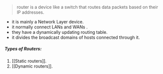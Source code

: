> router is a device like a switch that routes data packets based on their IP addresses.

- it is mainly a Network Layer device.
- it normally connect LANs and WANs .
- they have a dynamically updating routing table.
- it divides the broadcast domains of hosts connected through it.

##### Types of Routers: 

1. [[Static routers]].
2. [[Dynamic routers]].